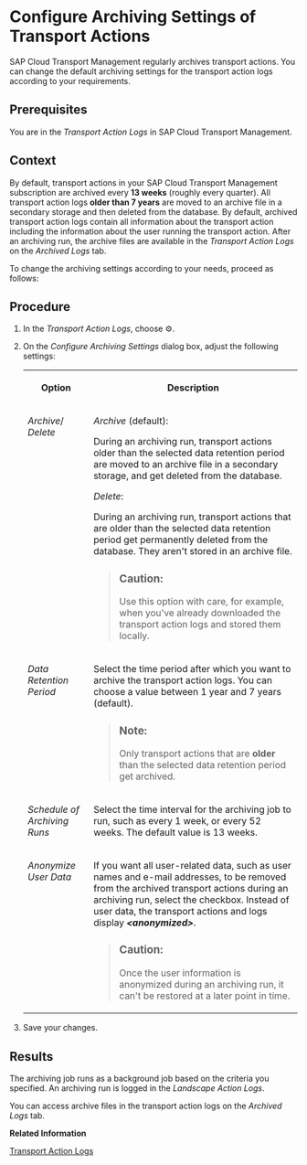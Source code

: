 <!-- loio0507a065271e4aabab4dce1babc2a317 -->

<link rel="stylesheet" type="text/css" href="css/sap-icons.css"/>

# Configure Archiving Settings of Transport Actions

SAP Cloud Transport Management regularly archives transport actions. You can change the default archiving settings for the transport action logs according to your requirements.



<a name="loio0507a065271e4aabab4dce1babc2a317__prereq_vgz_sy1_4bc"/>

## Prerequisites

You are in the *Transport Action Logs* in SAP Cloud Transport Management.



## Context

By default, transport actions in your SAP Cloud Transport Management subscription are archived every **13 weeks** \(roughly every quarter\). All transport action logs **older than 7 years** are moved to an archive file in a secondary storage and then deleted from the database. By default, archived transport action logs contain all information about the transport action including the information about the user running the transport action. After an archiving run, the archive files are available in the *Transport Action Logs* on the *Archived Logs* tab.

To change the archiving settings according to your needs, proceed as follows:



## Procedure

1.  In the *Transport Action Logs*, choose :gear:.

2.  On the *Configure Archiving Settings* dialog box, adjust the following settings:


    <table>
    <tr>
    <th valign="top">

    Option
    
    </th>
    <th valign="top">

    Description
    
    </th>
    </tr>
    <tr>
    <td valign="top">
    
    *Archive*/ *Delete*
    
    </td>
    <td valign="top">
    
    *Archive* \(default\):

    During an archiving run, transport actions older than the selected data retention period are moved to an archive file in a secondary storage, and get deleted from the database.

    *Delete*:

    During an archiving run, transport actions that are older than the selected data retention period get permanently deleted from the database. They aren't stored in an archive file.

    > ### Caution:  
    > Use this option with care, for example, when you've already downloaded the transport action logs and stored them locally.


    
    </td>
    </tr>
    <tr>
    <td valign="top">
    
    *Data Retention Period*
    
    </td>
    <td valign="top">
    
    Select the time period after which you want to archive the transport action logs. You can choose a value between 1 year and 7 years \(default\).

    > ### Note:  
    > Only transport actions that are **older** than the selected data retention period get archived.


    
    </td>
    </tr>
    <tr>
    <td valign="top">
    
    *Schedule of Archiving Runs*
    
    </td>
    <td valign="top">
    
    Select the time interval for the archiving job to run, such as every 1 week, or every 52 weeks. The default value is 13 weeks.
    
    </td>
    </tr>
    <tr>
    <td valign="top">
    
    *Anonymize User Data*
    
    </td>
    <td valign="top">
    
    If you want all user-related data, such as user names and e-mail addresses, to be removed from the archived transport actions during an archiving run, select the checkbox. Instead of user data, the transport actions and logs display ***<anonymized\>***.

    > ### Caution:  
    > Once the user information is anonymized during an archiving run, it can't be restored at a later point in time.


    
    </td>
    </tr>
    </table>
    
3.  Save your changes.




<a name="loio0507a065271e4aabab4dce1babc2a317__result_ulh_zx1_4bc"/>

## Results

The archiving job runs as a background job based on the criteria you specified. An archiving run is logged in the *Landscape Action Logs*.

You can access archive files in the transport action logs on the *Archived Logs* tab.

**Related Information**  


[Transport Action Logs](transport-action-logs-86319ed.md "The transport action logs display a history of all actions related to a transport.")

